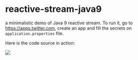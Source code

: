 # reactive-stream-java9
a minimalistic demo of Java 9 reactive stream. To run it, go to https://apps.twitter.com, create an app and fill the secrets on `application.properties` file.

Here is the code source in action:

![](https://media.giphy.com/media/xThtahTsmH2XKm8SRO/giphy.gif)
